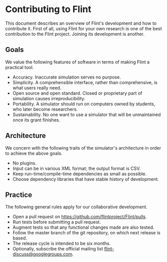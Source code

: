 Contributing to Flint
=====================

This document describes an overview of Flint's development and how to contribute
it. First of all, using Flint for your own research is one of the best
contribution to the Flint project. Joining its development is another.

Goals
-----

We value the following features of software in terms of making Flint a practical
tool.
* Accuracy.
  Inaccurate simulation serves no purpose.
* Simplicity.
  A comprehensible interface, rather than comprehensive, is what users really need.
* Open source and open standard.
  Closed or proprietary part of simulation causes irreproducibility.
* Portability.
  A simulator should run on computers owned by students, who later become researchers.
* Sustainability.
  No one want to use a simulator that will be unmaintained once its grant finishes.

Architecture
------------

We concern with the following traits of the simulator's architecture in order to
achieve the above goals.
* No plugins.
* Input can be in various XML format; the output format is CSV.
* Keep run-time/compile-time dependencies as small as possible.
* Choose dependency libraries that have stable history of development.

Practice
--------

The following general rules apply for our collaborative development.
* Open a pull request on <https://github.com/flintproject/Flint/pulls>.
* Run tests before submitting a pull request.
* Augment tests so that any functional changes made are also tested.
* Follow the master branch of the git repository, on which next release is based.
* The release cycle is intended to be six months.
* Optionally, subscribe the official mailing list <flint-discuss@googlegroups.com>.

